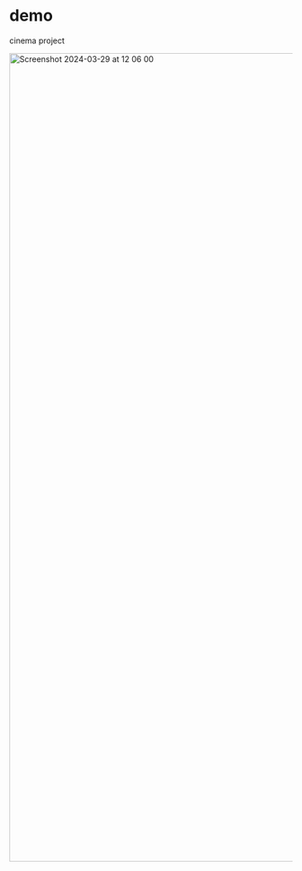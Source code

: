# demo
cinema project

<img width="1439" alt="Screenshot 2024-03-29 at 12 06 00" src="https://github.com/liisikuuskull/demo/assets/91655576/a7743266-453c-456d-a46b-7627aa434033">
